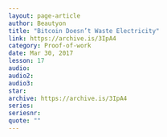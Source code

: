 ```yaml
---
layout: page-article
author: Beautyon
title: "Bitcoin Doesn’t Waste Electricity"
link: https://archive.is/3IpA4
category: Proof-of-work
date: Mar 30, 2017
lesson: 17
audio: 
audio2: 
audio3: 
star: 
archive: https://archive.is/3IpA4
series: 
seriesnr: 
quote: ""
---
```

